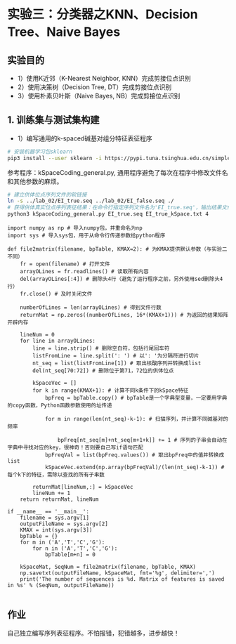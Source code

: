 # 实验三：分类器之KNN、Decision Tree、Naive Bayes

## 实验目的
* 1）使用K近邻（K-Nearest Neighbor, KNN）完成剪接位点识别
* 2）使用决策树（Decision Tree, DT）完成剪接位点识别
* 3）使用朴素贝叶斯（Naive Bayes, NB）完成剪接位点识别

## 1. 训练集与测试集构建
* 1）编写通用的k-spaced碱基对组分特征表征程序
```bash
# 安装机器学习包sklearn
pip3 install --user sklearn -i https://pypi.tuna.tsinghua.edu.cn/simple
```

参考程序：kSpaceCoding_general.py, 通用程序避免了每次在程序中修改文件名和其他参数的麻烦。
```bash
# 建立供体位点序列文件的软链接
ln -s ../lab_02/EI_true.seq ../lab_02/EI_false.seq ./
# 获得供体真实位点序列表征结果：在命令行指定序列文件名为'EI_true.seq'，输出结果文件名为'EI_true_kSpace.txt'，KMAX值为4
python3 kSpaceCoding_general.py EI_true.seq EI_true_kSpace.txt 4
```

```python3
import numpy as np # 导入numpy包，并重命名为np
import sys # 导入sys包，用于从命令行传递参数给python程序

def file2matrix(filename, bpTable, KMAX=2): # 为KMAX提供默认参数（与实验二不同）
	fr = open(filename) # 打开文件
	arrayOLines = fr.readlines() # 读取所有内容
	del(arrayOLines[:4]) # 删除头4行（避免了运行程序之前，另外使用sed删除头4行）
	fr.close() # 及时关闭文件
	
	numberOfLines = len(arrayOLines) # 得到文件行数
	returnMat = np.zeros((numberOfLines, 16*(KMAX+1))) # 为返回的结果矩阵开辟内存
	
	lineNum = 0
	for line in arrayOLines:
		line = line.strip() # 删除空白符，包括行尾回车符
		listFromLine = line.split(': ') # 以': '为分隔符进行切片
		nt_seq = list(listFromLine[1]) # 取出核酸序列并转换成list
		del(nt_seq[70:72]) # 删除位于第71，72位的供体位点
		
		kSpaceVec = []
		for k in range(KMAX+1): # 计算不同k条件下的kSpace特征
			bpFreq = bpTable.copy() # bpTable是一个字典型变量，一定要用字典的copy函数，Python函数参数使用的址传递

			for m in range(len(nt_seq)-k-1): # 扫描序列，并计算不同碱基对的频率
				
				bpFreq[nt_seq[m]+nt_seq[m+1+k]] += 1 # 序列的子串会自动在字典中寻找对应的key，很神奇！否则要自己写if语句匹配
			bpFreqVal = list(bpFreq.values()) # 取出bpFreq中的值并转换成list
			kSpaceVec.extend(np.array(bpFreqVal)/(len(nt_seq)-k-1)) # 每个k下的特征，需除以查找的所有子串数

		returnMat[lineNum,:] = kSpaceVec
		lineNum += 1
	return returnMat, lineNum

if __name__ == '__main__':
	filename = sys.argv[1]
	outputFileName = sys.argv[2]
	KMAX = int(sys.argv[3])
	bpTable = {}
	for m in ('A','T','C','G'):
		for n in ('A','T','C','G'):
			bpTable[m+n] = 0
	
	kSpaceMat, SeqNum = file2matrix(filename, bpTable, KMAX)
	np.savetxt(outputFileName, kSpaceMat, fmt='%g', delimiter=',')
	print('The number of sequences is %d. Matrix of features is saved in %s' % (SeqNum, outputFileName))
	
```

## 作业
自己独立编写序列表征程序。不怕报错，犯错越多，进步越快！

